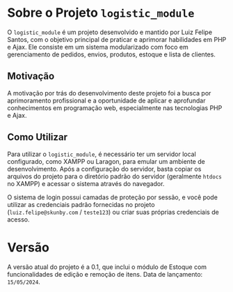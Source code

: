 # Sobre o Projeto `logistic_module`

O `logistic_module` é um projeto desenvolvido e mantido por Luiz Felipe Santos, com o objetivo principal de praticar e aprimorar habilidades em PHP e Ajax. Ele consiste em um sistema modularizado com foco em gerenciamento de pedidos, envios, produtos, estoque e lista de clientes.

## Motivação

A motivação por trás do desenvolvimento deste projeto foi a busca por aprimoramento profissional e a oportunidade de aplicar e aprofundar conhecimentos em programação web, especialmente nas tecnologias PHP e Ajax.

## Como Utilizar

Para utilizar o `logistic_module`, é necessário ter um servidor local configurado, como XAMPP ou Laragon, para emular um ambiente de desenvolvimento. Após a configuração do servidor, basta copiar os arquivos do projeto para o diretório padrão do servidor (geralmente `htdocs` no XAMPP) e acessar o sistema através do navegador.

O sistema de login possui camadas de proteção por sessão, e você pode utilizar as credenciais padrão fornecidas no projeto (`luiz.felipe@skunby.com` / `teste123`) ou criar suas próprias credenciais de acesso.

# Versão

A versão atual do projeto é a 0.1, que inclui o módulo de Estoque com funcionalidades de edição e remoção de itens. Data de lançamento: `15/05/2024`.
